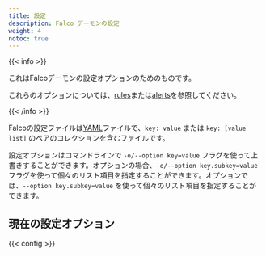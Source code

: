 ```yaml
---
title: 設定
description: Falco デーモンの設定
weight: 4
notoc: true
---
```


{{< info >}}

これはFalcoデーモンの設定オプションのためのものです。

これらのオプションについては、[rules](jp/docs/rules)または[alerts](jp/docs/alerts)を参照してください。

{{< /info >}}


Falcoの設定ファイルは[YAML](http://www.yaml.org/start.html)ファイルで、`key: value` または `key: [value list]` のペアのコレクションを含むファイルです。


設定オプションはコマンドラインで `-o/--option key=value` フラグを使って上書きすることができます。オプションの場合、`-o/--option key.subkey=value` フラグを使って個々のリスト項目を指定することができます。オプションでは、`--option key.subkey=value` を使って個々のリスト項目を指定することができます。

## 現在の設定オプション


[comment]: <> (@kris-nova: This data is loaded from the YAML file in data/en/config.yaml)
{{< config >}}
